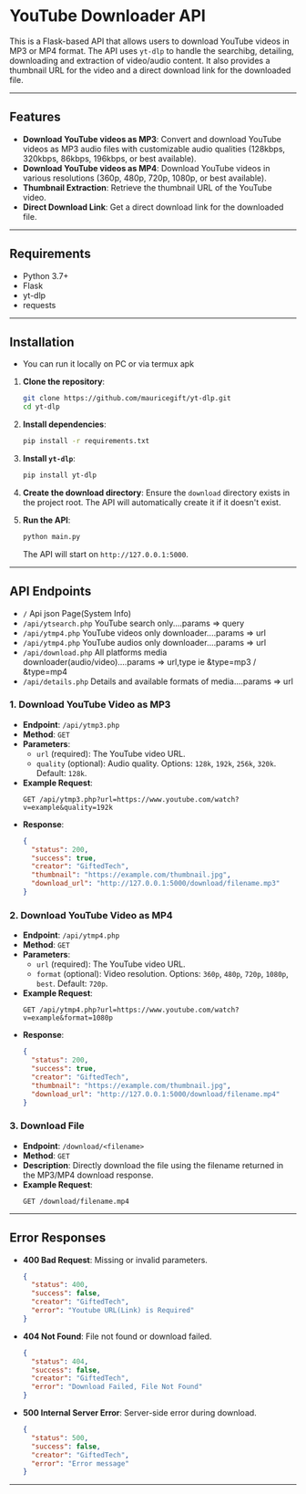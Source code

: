 # YouTube Downloader API

This is a Flask-based API that allows users to download YouTube videos in MP3 or MP4 format. The API uses `yt-dlp` to handle the searchibg, detailing,  downloading and extraction of video/audio content. It also provides a thumbnail URL for the video and a direct download link for the downloaded file.

---

## Features

- **Download YouTube videos as MP3**: Convert and download YouTube videos as MP3 audio files with customizable audio qualities (128kbps, 320kbps, 86kbps, 196kbps, or best available).
- **Download YouTube videos as MP4**: Download YouTube videos in various resolutions (360p, 480p, 720p, 1080p, or best available).
- **Thumbnail Extraction**: Retrieve the thumbnail URL of the YouTube video.
- **Direct Download Link**: Get a direct download link for the downloaded file.

---

## Requirements

- Python 3.7+
- Flask
- yt-dlp
- requests

---

## Installation
- You can run it locally on PC or via termux apk

1. **Clone the repository**:
   ```bash
   git clone https://github.com/mauricegift/yt-dlp.git
   cd yt-dlp
   ```

2. **Install dependencies**:
   ```bash
   pip install -r requirements.txt
   ```

3. **Install `yt-dlp`**:
   ```bash
   pip install yt-dlp
   ```

4. **Create the download directory**:
   Ensure the `download` directory exists in the project root. The API will automatically create it if it doesn't exist.

5. **Run the API**:
   ```bash
   python main.py
   ```

   The API will start on `http://127.0.0.1:5000`.

---

## API Endpoints
- `/` Api json Page(System Info)
- `/api/ytsearch.php` YouTube search only....params => query
- `/api/ytmp4.php` YouTube videos only downloader....params => url
- `/api/ytmp4.php` YouTube audios only downloader....params => url
- `/api/download.php` All platforms media downloader(audio/video)....params => url,type ie &type=mp3 / &type=mp4
- `/api/details.php` Details and available formats of media....params => url

### 1. Download YouTube Video as MP3
- **Endpoint**: `/api/ytmp3.php`
- **Method**: `GET`
- **Parameters**:
  - `url` (required): The YouTube video URL.
  - `quality` (optional): Audio quality. Options: `128k`, `192k`, `256k`, `320k`. Default: `128k`.
- **Example Request**:
  ```
  GET /api/ytmp3.php?url=https://www.youtube.com/watch?v=example&quality=192k
  ```
- **Response**:
  ```json
  {
    "status": 200,
    "success": true,
    "creator": "GiftedTech",
    "thumbnail": "https://example.com/thumbnail.jpg",
    "download_url": "http://127.0.0.1:5000/download/filename.mp3"
  }
  ```

### 2. Download YouTube Video as MP4
- **Endpoint**: `/api/ytmp4.php`
- **Method**: `GET`
- **Parameters**:
  - `url` (required): The YouTube video URL.
  - `format` (optional): Video resolution. Options: `360p`, `480p`, `720p`, `1080p`, `best`. Default: `720p`.
- **Example Request**:
  ```
  GET /api/ytmp4.php?url=https://www.youtube.com/watch?v=example&format=1080p
  ```
- **Response**:
  ```json
  {
    "status": 200,
    "success": true,
    "creator": "GiftedTech",
    "thumbnail": "https://example.com/thumbnail.jpg",
    "download_url": "http://127.0.0.1:5000/download/filename.mp4"
  }
  ```

### 3. Download File
- **Endpoint**: `/download/<filename>`
- **Method**: `GET`
- **Description**: Directly download the file using the filename returned in the MP3/MP4 download response.
- **Example Request**:
  ```
  GET /download/filename.mp4
  ```

---

## Error Responses

- **400 Bad Request**: Missing or invalid parameters.
  ```json
  {
    "status": 400,
    "success": false,
    "creator": "GiftedTech",
    "error": "Youtube URL(Link) is Required"
  }
  ```

- **404 Not Found**: File not found or download failed.
  ```json
  {
    "status": 404,
    "success": false,
    "creator": "GiftedTech",
    "error": "Download Failed, File Not Found"
  }
  ```

- **500 Internal Server Error**: Server-side error during download.
  ```json
  {
    "status": 500,
    "success": false,
    "creator": "GiftedTech",
    "error": "Error message"
  }
  ```

---
